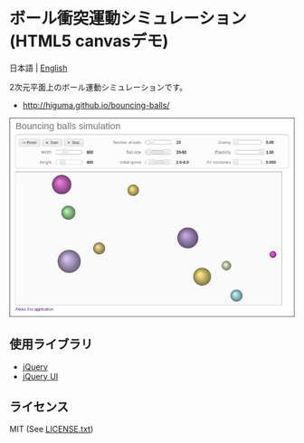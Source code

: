 # ボール衝突運動シミュレーション(HTML5 canvasデモ)

日本語 | [English](/README.md)

2次元平面上のボール運動シミュレーションです。

* <http://higuma.github.io/bouncing-balls/>

![Screen shot](screenshot.png)

## 使用ライブラリ

* [jQuery](http://jquery.com/)
* [jQuery UI](http://jqueryui.com/)

## ライセンス

MIT (See [LICENSE.txt](/LICENSE.txt))
